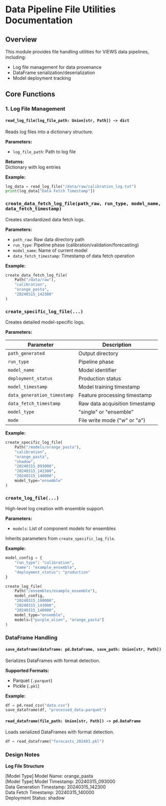 # Data Pipeline File Utilities Documentation

## Overview
This module provides file handling utilities for VIEWS data pipelines, including:
- Log file management for data provenance
- DataFrame serialization/deserialization
- Model deployment tracking

## Core Functions

### 1. Log File Management

#### `read_log_file(log_file_path: Union[str, Path]) -> dict`
Reads log files into a dictionary structure.

**Parameters:**
- `log_file_path`: Path to log file

**Returns:**  
Dictionary with log entries

**Example:**
```python
log_data = read_log_file("/data/raw/calibration_log.txt")
print(log_data["Data Fetch Timestamp"])
```

### `create_data_fetch_log_file(path_raw, run_type, model_name, data_fetch_timestamp)`

Creates standardized data fetch logs.

**Parameters:**

- `path_raw`: Raw data directory path
- `run_type`: Pipeline phase (calibration/validation/forecasting)
- `model_name`: Name of current model
- `data_fetch_timestamp`: Timestamp of data fetch operation

**Example:**

```python
create_data_fetch_log_file(
    Path("/data/raw"),
    "calibration",
    "orange_pasta",
    "20240315_142300"
)
```

### `create_specific_log_file(...)`

Creates detailed model-specific logs.

**Parameters:**

| Parameter                 | Description                          |
|---------------------------|--------------------------------------|
| `path_generated`          | Output directory                     |
| `run_type`                | Pipeline phase                       |
| `model_name`              | Model identifier                     |
| `deployment_status`       | Production status                    |
| `model_timestamp`         | Model training timestamp             |
| `data_generation_timestamp` | Feature processing timestamp        |
| `data_fetch_timestamp`    | Raw data acquisition timestamp       |
| `model_type`              | "single" or "ensemble"               |
| `mode`                    | File write mode ("w" or "a")         |

**Example:**
```python
create_specific_log_file(
    Path("/models/orange_pasta"),
    "calibration",
    "orange_pasta",
    "shadow",
    "20240315_093000",
    "20240315_142300",
    "20240315_140000",
    model_type="ensemble"
)
```

### `create_log_file(...)`

High-level log creation with ensemble support.

**Parameters:**

- `models`: List of component models for ensembles

Inherits parameters from `create_specific_log_file`.

**Example:**
```python
model_config = {
    "run_type": "calibration",
    "name": "example_ensemble",
    "deployment_status": "production"
}

create_log_file(
    Path("/ensembles/example_ensemble"),
    model_config,
    "20240315_100000",
    "20240315_143000", 
    "20240315_140000",
    model_type="ensemble",
    models=["purple_alien", "orange_pasta"]
)
```

### DataFrame Handling

#### `save_dataframe(dataframe: pd.DataFrame, save_path: Union[str, Path])`

Serializes DataFrames with format detection.

**Supported Formats:**

- Parquet (`.parquet`)
- Pickle (`.pkl`)

**Example:**
```python
df = pd.read_csv("data.csv")
save_dataframe(df, "processed_data.parquet")
```

#### `read_dataframe(file_path: Union[str, Path]) -> pd.DataFrame`

Loads serialized DataFrames with format detection.

```python
df = read_dataframe("forecasts_202403.pkl")
```

### Design Notes

**Log File Structure**

[Model Type] Model Name: orange_pasta    
[Model Type] Model Timestamp: 20240315_093000    
Data Generation Timestamp: 20240315_142300    
Data Fetch Timestamp: 20240315_140000    
Deployment Status: shadow    


